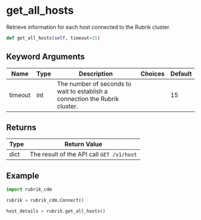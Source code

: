 # get_all_hosts

Retrieve information for each host connected to the Rubrik cluster.

```py
def get_all_hosts(self, timeout=15)
```


## Keyword Arguments
| Name    | Type | Description                                                                 | Choices | Default |
|---------|------|-----------------------------------------------------------------------------|---------|---------|
| timeout | int  | The number of seconds to wait to establish a connection the Rubrik cluster. |         | 15      |

## Returns
| Type | Return Value                              |
|------|-------------------------------------------|
| dict | The result of the API call `GET /v1/host` |

## Example
```py
import rubrik_cdm

rubrik = rubrik_cdm.Connect()

host_details = rubrik.get_all_hosts()
```